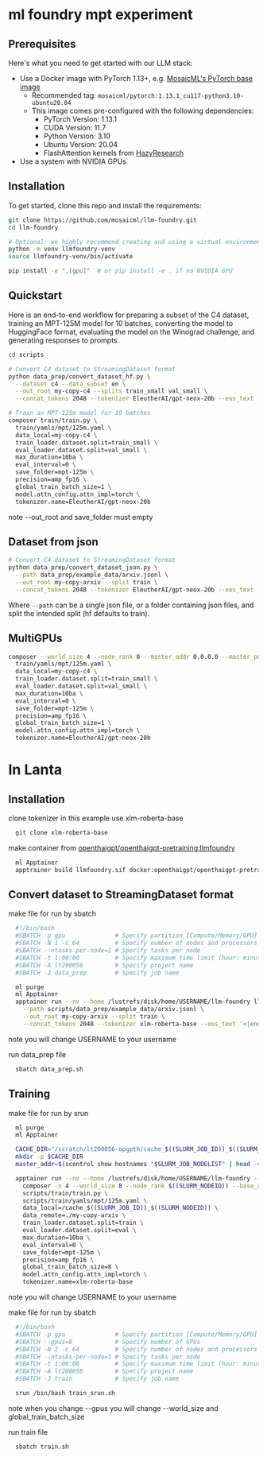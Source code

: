 # ml foundry mpt experiment

## Prerequisites
Here's what you need to get started with our LLM stack:
* Use a Docker image with PyTorch 1.13+, e.g. [MosaicML's PyTorch base image](https://hub.docker.com/r/mosaicml/pytorch/tags)
   * Recommended tag: `mosaicml/pytorch:1.13.1_cu117-python3.10-ubuntu20.04`
   * This image comes pre-configured with the following dependencies:
      * PyTorch Version: 1.13.1
      * CUDA Version: 11.7
      * Python Version: 3.10
      * Ubuntu Version: 20.04
      * FlashAttention kernels from [HazyResearch](https://github.com/HazyResearch/flash-attention)
* Use a system with NVIDIA GPUs

## Installation

To get started, clone this repo and install the requirements:

<!--pytest.mark.skip-->
```bash
git clone https://github.com/mosaicml/llm-foundry.git
cd llm-foundry

# Optional: we highly recommend creating and using a virtual environment
python -m venv llmfoundry-venv
source llmfoundry-venv/bin/activate

pip install -e ".[gpu]"  # or pip install -e . if no NVIDIA GPU
```

## Quickstart

Here is an end-to-end workflow for preparing a subset of the C4 dataset, training an MPT-125M model for 10 batches,
converting the model to HuggingFace format, evaluating the model on the Winograd challenge, and generating responses to prompts.

```bash
cd scripts

# Convert C4 dataset to StreamingDataset format
python data_prep/convert_dataset_hf.py \
  --dataset c4 --data_subset en \
  --out_root my-copy-c4 --splits train_small val_small \
  --concat_tokens 2048 --tokenizer EleutherAI/gpt-neox-20b --eos_text '<|endoftext|>'

# Train an MPT-125m model for 10 batches
composer train/train.py \
  train/yamls/mpt/125m.yaml \
  data_local=my-copy-c4 \
  train_loader.dataset.split=train_small \
  eval_loader.dataset.split=val_small \
  max_duration=10ba \
  eval_interval=0 \
  save_folder=mpt-125m \
  precision=amp_fp16 \
  global_train_batch_size=1 \
  model.attn_config.attn_impl=torch \
  tokenizer.name=EleutherAI/gpt-neox-20b
``` 

note --out_root and save_folder must empty

## Dataset from json

```bash
# Convert C4 dataset to StreamingDataset format
python data_prep/convert_dataset_json.py \
  --path data_prep/example_data/arxiv.jsonl \
  --out_root my-copy-arxiv --split train \
  --concat_tokens 2048 --tokenizer EleutherAI/gpt-neox-20b --eos_text '<|endoftext|>'
```

Where `--path` can be a single json file, or a folder containing json files, and split the intended split (hf defaults to train).

## MultiGPUs

```bash
composer --world_size 4 --node_rank 0 --master_addr 0.0.0.0 --master_port 7501 train/train.py \
  train/yamls/mpt/125m.yaml \
  data_local=my-copy-c4 \
  train_loader.dataset.split=train_small \
  eval_loader.dataset.split=val_small \
  max_duration=10ba \
  eval_interval=0 \
  save_folder=mpt-125m \
  precision=amp_fp16 \
  global_train_batch_size=1 \
  model.attn_config.attn_impl=torch \
  tokenizer.name=EleutherAI/gpt-neox-20b
```

# In Lanta

## Installation

clone tokenizer in this example use xlm-roberta-base

```bash
  git clone xlm-roberta-base
```

make container from [openthaigpt/openthaigpt-pretraining:llmfoundry](https://hub.docker.com/layers/openthaigpt/openthaigpt-pretraining/llmfoundry/images/sha256-3d56b25d90f75977cc84e34ef12a12f3a5c557c941644e8a0edb9b07bca2fb95?context=repo)

```bash
  ml Apptainer
  apptrainer build llmfoundry.sif docker:openthaigpt/openthaigpt-pretraining:llmfoundry
```

## Convert dataset to StreamingDataset format

make file for run by sbatch

```data_prep.sh
  #!/bin/bash
  #SBATCH -p gpu              # Specify partition [Compute/Memory/GPU]
  #SBATCH -N 1 -c 64          # Specify number of nodes and processors per task
  #SBATCH --ntasks-per-node=1 # Specify tasks per node
  #SBATCH -t 1:00:00          # Specify maximum time limit (hour: minute: second)
  #SBATCH -A lt200056         # Specify project name
  #SBATCH -J data_prep        # Specify job name

  ml purge
  ml Apptainer
  apptainer run --nv --home /lustrefs/disk/home/USERNAME/llm-foundry llmfoundry3.sif python3 scripts/data_prep/convert_dataset_json.py \
    --path scripts/data_prep/example_data/arxiv.jsonl \
    --out_root my-copy-arxiv --split train \
    --concat_tokens 2048 --tokenizer xlm-roberta-base --eos_text '<|endoftext|>'
```

note you will change USERNAME to your username

run data_prep file

```bash
  sbatch data_prep.sh
```

## Training

make file for run by srun

```train_srun.sh
  ml purge
  ml Apptainer

  CACHE_DIR="/scratch/lt200056-opgpth/cache_$((SLURM_JOB_ID))_$((SLURM_NODEID))"
  mkdir -p $CACHE_DIR
  master_addr=$(scontrol show hostnames "$SLURM_JOB_NODELIST" | head -n 1)

  apptainer run --nv --home /lustrefs/disk/home/USERNAME/llm-foundry --bind /scratch/lt200056-opgpth/cache_$((SLURM_JOB_ID))_$((SLURM_NODEID)):/cache_$((SLURM_JOB_ID))_$((SLURM_NODEID)) llmfoundry2.sif \
    composer -n 4 --world_size 8 --node_rank $((SLURM_NODEID)) --base_rank  $((SLURM_NODEID * 4)) --master_addr $master_addr --master_port 7501 \
    scripts/train/train.py \
    scripts/train/yamls/mpt/125m.yaml \
    data_local=/cache_$((SLURM_JOB_ID))_$((SLURM_NODEID)) \
    data_remote=./my-copy-arxiv \
    train_loader.dataset.split=train \
    eval_loader.dataset.split=eval \
    max_duration=10ba \
    eval_interval=0 \
    save_folder=mpt-125m \
    precision=amp_fp16 \
    global_train_batch_size=8 \
    model.attn_config.attn_impl=torch \
    tokenizer.name=xlm-roberta-base
```

note you will change USERNAME to your username

make file for run by sbatch

```train.sh
  #!/bin/bash
  #SBATCH -p gpu              # Specify partition [Compute/Memory/GPU]
  #SBATCH --gpus=8            # Specify number of GPUs
  #SBATCH -N 2 -c 64          # Specify number of nodes and processors per task
  #SBATCH --ntasks-per-node=1 # Specify tasks per node
  #SBATCH -t 1:00:00          # Specify maximum time limit (hour: minute: second)
  #SBATCH -A lt200056         # Specify project name
  #SBATCH -J train            # Specify job name

  srun /bin/bash train_srun.sh
```

note when you change --gpus you will change --world_size and global_train_batch_size

run train file

```bash
  sbatch train.sh
```